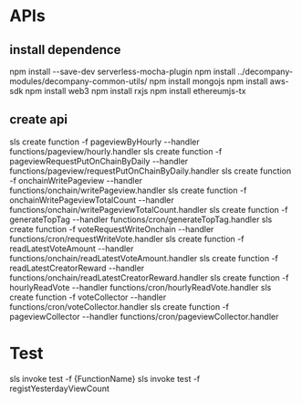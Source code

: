 # APIs

## install dependence

npm install --save-dev serverless-mocha-plugin
npm install ../decompany-modules/decompany-common-utils/
npm install mongojs
npm install aws-sdk
npm install web3
npm install rxjs
npm install ethereumjs-tx




## create api 

sls create function -f pageviewByHourly --handler functions/pageview/hourly.handler
sls create function -f pageviewRequestPutOnChainByDaily --handler functions/pageview/requestPutOnChainByDaily.handler
sls create function -f onchainWritePageview --handler functions/onchain/writePageview.handler
sls create function -f onchainWritePageviewTotalCount --handler functions/onchain/writePageviewTotalCount.handler
sls create function -f generateTopTag --handler functions/cron/generateTopTag.handler
sls create function -f voteRequestWriteOnchain --handler functions/cron/requestWriteVote.handler
sls create function -f readLatestVoteAmount --handler functions/onchain/readLatestVoteAmount.handler
sls create function -f readLatestCreatorReward --handler functions/onchain/readLatestCreatorReward.handler
sls create function -f hourlyReadVote --handler functions/cron/hourlyReadVote.handler
sls create function -f voteCollector --handler functions/cron/voteCollector.handler
sls create function -f pageviewCollector --handler functions/cron/pageviewCollector.handler

# Test

sls invoke test -f {FunctionName}
sls invoke test -f registYesterdayViewCount